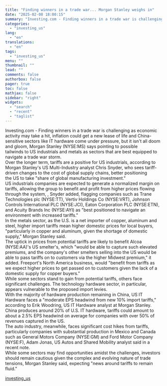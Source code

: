 ```yaml
---
title: "Finding winners in a trade war... Morgan Stanley weighs in"
date: "2025-02-08 18:00:15"
summary: "Investing.com - Finding winners in a trade war is challenging as economic activity may take a hit, inflation could get a new lease of life and China-sensitive sectors like IT hardware come under pressure, but it isn't all doom and gloom, Morgan Stanley (NYSE:MS) says pointing to possible tailwinds to..."
categories:
  - "investing_us"
lang:
  - "en"
translations:
  - "en"
tags:
  - "investing_us"
menu: ""
thumbnail: ""
lead: ""
comments: false
authorbox: false
pager: true
toc: false
mathjax: false
sidebar: "right"
widgets:
  - "search"
  - "recent"
  - "taglist"
---
```


Investing.com - Finding winners in a trade war is challenging as economic activity may take a hit, inflation could get a new lease of life and China-sensitive sectors like IT hardware come under pressure, but it isn't all doom and gloom, Morgan Stanley (NYSE:MS) says pointing to possible tailwinds to US industrials and metals as sectors that are best equipped to navigate a trade war storm.  
Over the longer term, tariffs are a positive for US industrials, according to Morgan Stanley's US Multi-Industry analyst Chris Snyder, who sees tariff-driven changes to the cost of global supply chains, better positioning the US to take "share of global manufacturing investment."  
US industrials companies are expected to generate a normalized margin on tariffs, allowing the group to benefit and profit from higher prices flowing through the system, , Snyder added, flagging companies such as Trane Technologies plc (NYSE:TT), Vertiv Holdings Co (NYSE:VRT), Johnson Controls International PLC (NYSE:JCI), Eaton Corporation PLC (NYSE:ETN), and Acuity Brands Inc (NYSE:AYI) as "best positioned to navigate an environment with increased tariffs."  
In the metals sector, as the U.S. is a net importer of copper, aluminum and steel, higher import tariffs mean higher domestic prices for local buyers, "particularly in copper and aluminum, given the shortage of domestic supply," Morgan Stanley said.   
The uptick in prices from potential tariffs are likely to benefit Alcoa (NYSE:AA)'s US smelter's, which "would be able to capture such elevated premiums, and the company's other smelters selling into the US would be able to pass tariffs on to customers via the higher Midwest premium," it added. Freeport's North America business, would "benefit from tariffs as we expect higher prices to get passed on to customers given the lack of a domestic supply for copper buyers."  
While some sectors stand to gain from potential tariffs, others face significant challenges. The technology hardware sector, in particular, appears vulnerable to the proposed import levies.  
With the majority of hardware production remaining in China, US IT Hardware faces a "moderate EPS headwind from new 10% import tariffs," according to Erik Woodring, US IT Hardware analyst at Morgan Stanley.   
China produces around 20% of U.S. IT hardware, tariffs could amount to about a 2.5% EPS headwind on average for companies with over 50% of revenues captured in the US.  
The auto industry, meanwhile, faces significant cost hikes from tariffs, particularly companies with substantial production in Mexico and Canada such as General Motors Company (NYSE:GM) and Ford Motor Company (NYSE:F), Adam Jonas, US Autos and Shared Mobility analyst said in a recent note.  
While some sectors may find opportunities amidst the challenges, investors should remain cautious given the complex and evolving nature of trade tensions, Morgan Stanley said, expecting "news around tariffs to remain fluid."

[investing_us](https://www.investing.com/news/stock-market-news/finding-winners-in-a-trade-war-morgan-stanley-weighs-in-3851784)

